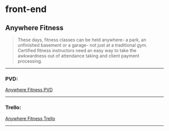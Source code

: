 # front-end  
## Anywhere Fitness

> These days, fitness classes can be held anywhere- a park, an unfinished basement or a garage- not just at a traditional gym. Certified fitness instructors need an easy way to  take the awkwardness out of attendance taking and client payment processing. 
***

### PVD:  
[Anywhere Fitness PVD](https://www.notion.so/Anywhere-Fitness-Product-Vision-Document-16d15d3ade6c4c2b8c6896ffeacc331f)
***
### Trello:  
[Anywhere Fitness Trello](https://trello.com/b/9GqvujXH/anywhere-fitness)
***
